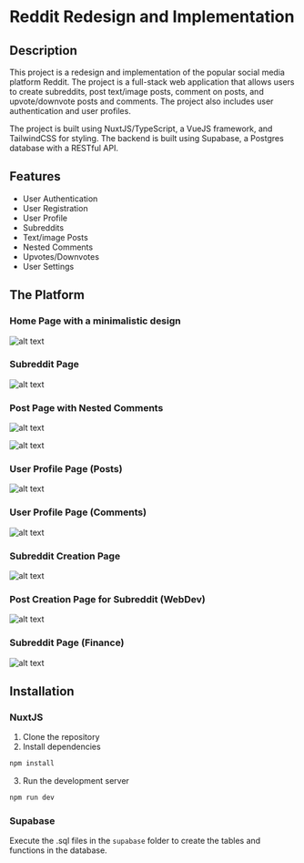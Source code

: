 # Reddit Redesign and Implementation

## Description

This project is a redesign and implementation of the popular social media platform Reddit. The project is a full-stack web application that allows users to create subreddits, post text/image posts, comment on posts, and upvote/downvote posts and comments. The project also includes user authentication and user profiles.

The project is built using NuxtJS/TypeScript, a VueJS framework, and TailwindCSS for styling. The backend is built using Supabase, a Postgres database with a RESTful API.

## Features

- User Authentication
- User Registration
- User Profile
- Subreddits
- Text/image Posts
- Nested Comments
- Upvotes/Downvotes
- User Settings

## The Platform

### Home Page with a minimalistic design
![alt text](screenshots/main.png)

### Subreddit Page

![alt text](screenshots/camping.png)

### Post Page with Nested Comments

![alt text](screenshots/post.png)

![alt text](screenshots/comments.png)

### User Profile Page (Posts)

![alt text](screenshots/profile_post.png)

### User Profile Page (Comments)

![alt text](screenshots/profile_comm.png)

### Subreddit Creation Page

![alt text](screenshots/createsub.png)

### Post Creation Page for Subreddit (WebDev)

![alt text](screenshots/createpost.png)

### Subreddit Page (Finance) 

![alt text](screenshots/webdev.png)


## Installation

### NuxtJS

1. Clone the repository
2. Install dependencies
```bash
npm install
```
3. Run the development server
```bash
npm run dev
```

### Supabase

Execute the .sql files in the  `supabase` folder to create the tables and functions in the database.

